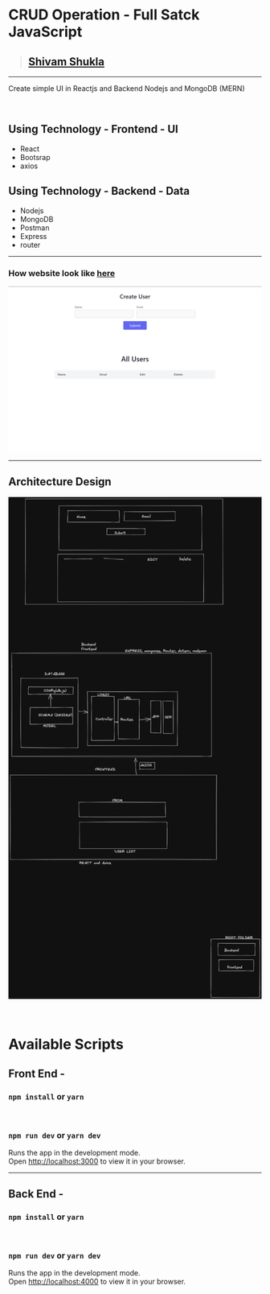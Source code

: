 # CRUD Operation - Full Satck JavaScript

> ## [Shivam Shukla](https://ishivamshukla.in)



---

Create simple UI in Reactjs and Backend Nodejs and MongoDB (MERN)



<br/>

## Using Technology - Frontend - UI
-  React
-  Bootsrap
-  axios

## Using Technology - Backend - Data
-  Nodejs
-  MongoDB
-  Postman
-  Express
-  router

---

### How website look like [here]()
![Desktop](./assets/CRUD.png)

---



## Architecture Design

![Architecture](./assets/design.png)

</br>



# Available Scripts

## Front End -

### `npm install` or `yarn`

<br>

### `npm run dev` or `yarn dev`
Runs the app in the development mode.\
Open [http://localhost:3000](http://localhost:3000) to view it in your browser.

---
## Back End -

### `npm install` or `yarn`

<br>

### `npm run dev` or `yarn dev`

Runs the app in the development mode.\
Open [http://localhost:4000](http://localhost:4000) to view it in your browser. 